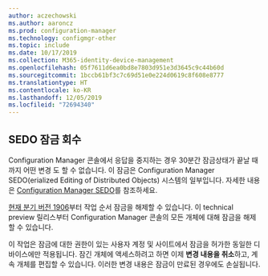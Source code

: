 ```yaml
---
author: aczechowski
ms.author: aaroncz
ms.prod: configuration-manager
ms.technology: configmgr-other
ms.topic: include
ms.date: 10/17/2019
ms.collection: M365-identity-device-management
ms.openlocfilehash: 05f7611d6ea0bd8e7803d951e3d3645c9c44b60d
ms.sourcegitcommit: 1bccb61bf3c7c69d51e0e224d0619c8f608e8777
ms.translationtype: HT
ms.contentlocale: ko-KR
ms.lasthandoff: 12/05/2019
ms.locfileid: "72694340"
---
```

## <a name="bkmk_sedo"></a> SEDO 잠금 회수

<!--4786915-->

Configuration Manager 콘솔에서 응답을 중지하는 경우 30분간 잠금상태가 끝날 때까지 어떤 변경 도 할 수 없습니다. 이 잠금은 Configuration Manager SEDO(erialized Editing of Distributed Objects) 시스템의 일부입니다. 자세한 내용은 [Configuration Manager SEDO](/sccm/develop/core/understand/sedo)를 참조하세요.

[현재 분기 버전 1906](/sccm/core/plan-design/changes/whats-new-in-version-1906#reclaim-sedo-lock-for-task-sequences)부터 작업 순서 잠금을 해제할 수 있습니다. 이 technical preview 릴리스부터 Configuration Manager 콘솔의 모든 개체에 대해 잠금을 해제할 수 있습니다.

이 작업은 잠금에 대한 권한이 있는 사용자 계정 및 사이트에서 잠금을 허가한 동일한 디바이스에만 적용됩니다. 잠긴 개체에 액세스하려고 하면 이제 **변경 내용을 취소**하고, 계속 개체를 편집할 수 있습니다. 이러한 변경 내용은 잠금이 만료된 경우에도 손실됩니다.
